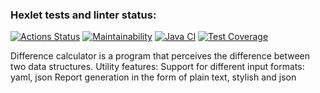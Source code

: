 ### Hexlet tests and linter status:
[![Actions Status](https://github.com/Tiklimovich/java-project-71/workflows/hexlet-check/badge.svg)](https://github.com/Tiklimovich/java-project-71/actions)
[![Maintainability](https://api.codeclimate.com/v1/badges/1d596be557930a12c5cf/maintainability)](https://codeclimate.com/github/Tiklimovich/java-project-71/maintainability)
[![Java CI](https://github.com/Tiklimovich/java-project-71/actions/workflows/main.yml/badge.svg)](https://github.com/Tiklimovich/java-project-71/actions/workflows/main.yml)
[![Test Coverage](https://api.codeclimate.com/v1/badges/1d596be557930a12c5cf/test_coverage)](https://codeclimate.com/github/Tiklimovich/java-project-71/test_coverage)

Difference calculator is a program that perceives the difference between two data structures. Utility features:
  Support for different input formats: yaml, json
  Report generation in the form of plain text, stylish and json
